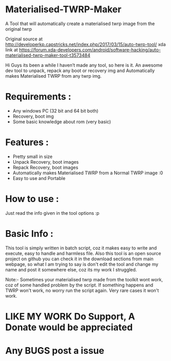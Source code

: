 
# Materialised-TWRP-Maker
A Tool that will automatically create a materialised twrp image from the original twrp

Original source at http://developerkp.capstricks.net/index.php/2017/03/15/auto-twrp-tool/
xda link at https://forum.xda-developers.com/android/software-hacking/auto-materialised-twrp-maker-tool-t3573484

Hi Guys its been a while I haven’t made any tool, so here is it. An awesome dev tool to unpack, repack any boot or recovery img and Automatically makes Materialised TWRP from any twrp img.

# Requirements :

* Any windows PC (32 bit and 64 bit both)
* Recovery, boot img
* Some basic knowledge about rom (very basic)
 
 # Features :

* Pretty small in size 
* Unpack Recovery, boot images
* Repack Recovery, boot images
* Automatically makes Materialised TWRP from a Normal TWRP image :0
* Easy to use and Portable

# How to use :

Just read the info given in the tool options :p

# Basic Info : 

This tool is simply written in batch script, coz it makes easy to write and execute, easy to handle and harmless file.
Also this tool is an open source project on github you can check it in the download sections from main webpage, so what I am trying to say is don't edit the tool and change my name and post it somewhere else, coz its my work I struggled.


Note:- Sometimes your materialised twrp made from the toolkit wont work, coz of some handled problem by the script. If something happens and TWRP won't work, no worry run the script again. Very rare cases it won't work.

# LIKE MY WORK Do Support, A Donate would be appreciated

# Any BUGS post a issue
